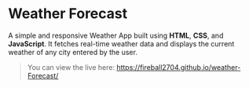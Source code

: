 # Weather Forecast
A simple and responsive Weather App built using **HTML**, **CSS**, and **JavaScript**. It fetches real-time weather data and displays the current weather of any city entered by the user.


> You can view the live here: https://fireball2704.github.io/weather-Forecast/

